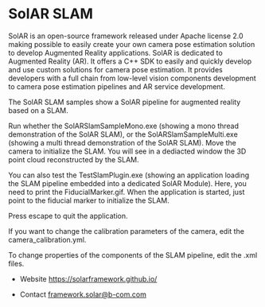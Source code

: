 SolAR SLAM
=============

SolAR is an open-source framework released under Apache license 2.0 making possible to easily create your own camera pose estimation solution to develop Augmented Reality applications. 
SolAR is dedicated to Augmented Reality (AR).
It offers a C++ SDK to easily and quickly develop and use custom solutions for camera pose estimation. It provides developers with a full chain from low-level vision components development to camera pose estimation pipelines and AR service development.

The SolAR SLAM samples show a SolAR pipeline for augmented reality based on a SLAM.

Run whether the SolARSlamSampleMono.exe (showing a mono thread demonstration of the SolAR SLAM), or the SolARSlamSampleMulti.exe (showing a multi thread demonstration of the SolAR SLAM).
Move the camera to initialize the SLAM. You will see in a dediacted window the 3D point cloud reconstructed by the SLAM.

You can also test the TestSlamPlugin.exe (showing an application loading the SLAM pipeline embedded into a dedicated SolAR Module). Here, you need to print the FiducialMarker.gif. When the application is started, just point to the fiducial marker to initialize the SLAM. 

Press escape to quit the application.

If you want to change the calibration parameters of the camera, edit the camera_calibration.yml.

To change properties of the components of the SLAM pipeline, edit the .xml files.


*   Website https://solarframework.github.io/

*   Contact framework.solar@b-com.com


